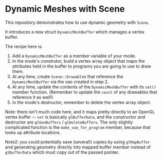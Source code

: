 # Dynamic Meshes with Scene

This repository demonstrates how to use dynamic geometry with `Scene`.

It introduces a new struct `DynamicMeshBuffer` which manages a vertex buffer.

The recipe here is:

1. Add a `DynamicMeshBuffer` as a member variable of your mode.
2. In the mode's construtor, build a vertex array object that maps the attributes held in the buffer to programs you are going to use to draw them.
3. At any time, create `Scene::Drawable`s that reference the `DynamicMeshBuffer` via the vao created in step 2.
4. At any time, update the contents of the `DynamicMeshBuffer` with its `set()` member function. (Remember to update the `count` of any drawables that reference it as well!)
5. In the mode's destructor, remember to delete the vertex array object.

Note: there isn't much code here, and it maps pretty directly to an OpenGL vertex buffer -- `set` is basically `glBufferData`, and the constructor and destructor are `glGenBuffers` / `glDeleteBuffers`. The only slightly complicated function is the `make_vao_for_program` member, because that looks up attribute locations.

Note2: you could potentially save (several!) copies by using `glMapBuffer` and generating geometry directly into mapped buffer member instead of `glBufferData` which must copy out of the passed pointer.
